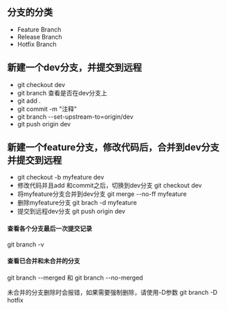 ## 分支的分类
- Feature Branch 
- Release Branch
- Hotfix Branch


## 新建一个dev分支，并提交到远程
- git checkout dev
- git branch 查看是否在dev分支上
- git add .
- git commit -m "注释"
- git branch --set-upstream-to=origin/dev
- git push origin dev

## 新建一个feature分支，修改代码后，合并到dev分支并提交到远程
- git checkout -b myfeature dev
- 修改代码并且add 和commit之后，切换到dev分支 git checkout dev
- 将myfeature分支合并到dev分支 git merge --no-ff myfeature
- 删除myfeature分支  git brach -d myfeature
- 提交到远程dev分支 git push origin dev


#### 查看各个分支最后一次提交记录
git branch -v

#### 查看已合并和未合并的分支
git branch --merged 和 git branch --no-merged


未合并的分支删除时会报错，如果需要强制删除，请使用-D参数
git branch -D hotfix














